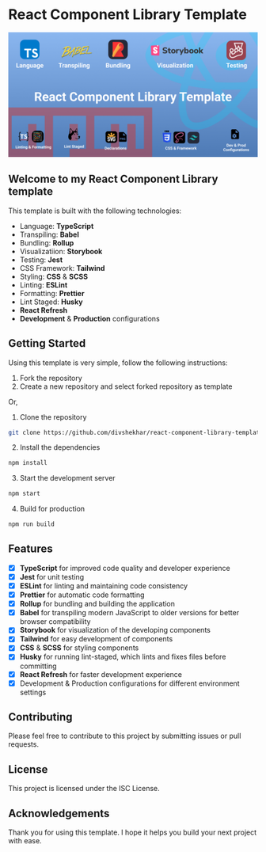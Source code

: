 # React Component Library Template

<div align="center">
<img src="./img/react-component-library-template.png"/>
</div>

## Welcome to my React Component Library template

This template is built with the following technologies:

- Language: **TypeScript**
- Transpiling: **Babel**
- Bundling: **Rollup**
- Visualizatiion: **Storybook**
- Testing: **Jest**
- CSS Framework: **Tailwind**
- Styling: **CSS** & **SCSS**
- Linting: **ESLint**
- Formatting: **Prettier**
- Lint Staged: **Husky**
- **React Refresh**
- **Development** & **Production** configurations
  
## Getting Started

Using this template is very simple, follow the following instructions:

1. Fork the repository
2. Create a new repository and select forked repository as template

Or,

1. Clone the repository

```bash
git clone https://github.com/divshekhar/react-component-library-template.git
```

2. Install the dependencies

```bash
npm install
```

3. Start the development server

```bash
npm start
```

4. Build for production

```bash
npm run build
```

## Features

- [x] **TypeScript** for improved code quality and developer experience
- [x] **Jest** for unit testing
- [x] **ESLint** for linting and maintaining code consistency
- [x] **Prettier** for automatic code formatting
- [x] **Rollup** for bundling and building the application
- [x] **Babel** for transpiling modern JavaScript to older versions for better browser compatibility
- [x] **Storybook** for visualization of the developing components
- [x] **Tailwind** for easy development of components
- [x] **CSS** & **SCSS** for styling components
- [x] **Husky** for running lint-staged, which lints and fixes files before committing
- [x] **React Refresh** for faster development experience
- [x] Development & Production configurations for different environment settings

## Contributing

Please feel free to contribute to this project by submitting issues or pull requests.

## License

This project is licensed under the ISC License.

## Acknowledgements

Thank you for using this template. I hope it helps you build your next project with ease.
